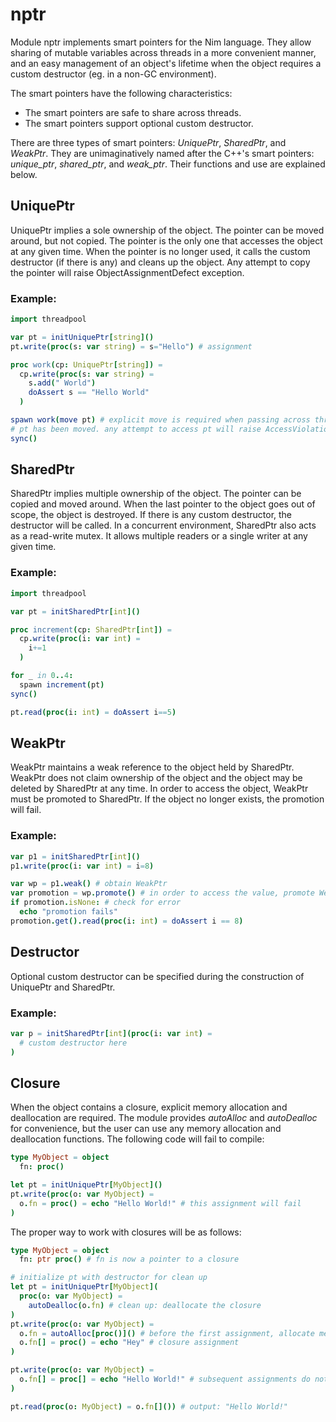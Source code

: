 # nptr

Module nptr implements smart pointers for the Nim language. They allow sharing
of mutable variables across threads in a more convenient manner, and an easy
management of an object's lifetime when the object requires a custom destructor
(eg. in a non-GC environment).

The smart pointers have the following characteristics:
  * The smart pointers are safe to share across threads.
  * The smart pointers support optional custom destructor.

There are three types of smart pointers: _UniquePtr_, _SharedPtr_, and
_WeakPtr_. They are unimaginatively named after the C++'s smart pointers:
_unique_ptr_, _shared_ptr_, and _weak_ptr_. Their functions and use are
explained below.

## UniquePtr
UniquePtr implies a sole ownership of the object. The pointer can be moved
around, but not copied. The pointer is the only one that accesses the object at
any given time. When the pointer is no longer used, it calls the custom
destructor (if there is any) and cleans up the object. Any attempt to copy the
pointer will raise ObjectAssignmentDefect exception.

### Example:
```Nim
import threadpool

var pt = initUniquePtr[string]()
pt.write(proc(s: var string) = s="Hello") # assignment

proc work(cp: UniquePtr[string]) =
  cp.write(proc(s: var string) =
    s.add(" World")
    doAssert s == "Hello World"
  )

spawn work(move pt) # explicit move is required when passing across threads
# pt has been moved. any attempt to access pt will raise AccessViolationDefect exception.
sync()
```

## SharedPtr
SharedPtr implies multiple ownership of the object. The pointer can be copied
and moved around. When the last pointer to the object goes out of scope, the
object is destroyed. If there is any custom destructor, the destructor will be
called. In a concurrent environment, SharedPtr also acts as a read-write mutex.
It allows multiple readers or a single writer at any given time.

### Example:
```Nim
import threadpool

var pt = initSharedPtr[int]()

proc increment(cp: SharedPtr[int]) =
  cp.write(proc(i: var int) =
    i+=1
  )

for _ in 0..4:
  spawn increment(pt)
sync()

pt.read(proc(i: int) = doAssert i==5)
```

## WeakPtr
WeakPtr maintains a weak reference to the object held by SharedPtr. WeakPtr does
not claim ownership of the object and the object may be deleted by SharedPtr at
any time. In order to access the object, WeakPtr must be promoted to SharedPtr.
If the object no longer exists, the promotion will fail.

### Example:
```Nim
var p1 = initSharedPtr[int]()
p1.write(proc(i: var int) = i=8)

var wp = p1.weak() # obtain WeakPtr
var promotion = wp.promote() # in order to access the value, promote WeakPtr to SharedPtr
if promotion.isNone: # check for error
  echo "promotion fails"
promotion.get().read(proc(i: int) = doAssert i == 8)
```

## Destructor
Optional custom destructor can be specified during the construction of UniquePtr
and SharedPtr.

### Example:
```Nim
var p = initSharedPtr[int](proc(i: var int) =
  # custom destructor here
)
```

## Closure
When the object contains a closure, explicit memory allocation and deallocation
are required. The module provides _autoAlloc_ and _autoDealloc_ for convenience,
but the user can use any memory allocation and deallocation functions. The
following code will fail to compile:
```Nim
type MyObject = object
  fn: proc()

let pt = initUniquePtr[MyObject]()
pt.write(proc(o: var MyObject) =
  o.fn = proc() = echo "Hello World!" # this assignment will fail
)
```
The proper way to work with closures will be as follows:
```Nim
type MyObject = object
  fn: ptr proc() # fn is now a pointer to a closure

# initialize pt with destructor for clean up
let pt = initUniquePtr[MyObject](
  proc(o: var MyObject) =
    autoDealloc(o.fn) # clean up: deallocate the closure
)
pt.write(proc(o: var MyObject) =
  o.fn = autoAlloc[proc()]() # before the first assignment, allocate memory for the closure
  o.fn[] = proc() = echo "Hey" # closure assignment
)

pt.write(proc(o: var MyObject) =
  o.fn[] = proc[] = echo "Hello World!" # subsequent assignments do not need memory allocation.
)

pt.read(proc(o: MyObject) = o.fn[]()) # output: "Hello World!"
```
